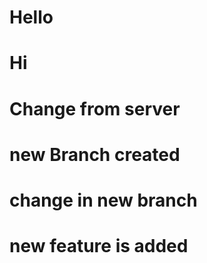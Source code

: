 # Hello

# Hi

# Change from server

# new Branch created

# change in new branch

# new feature is added
